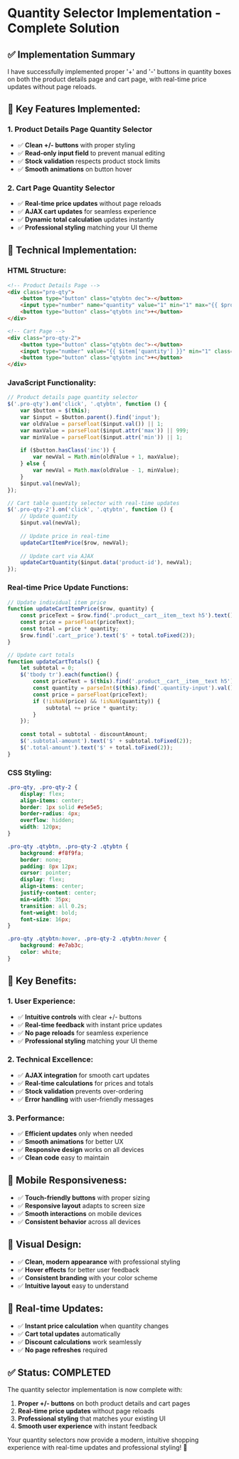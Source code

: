 # Quantity Selector Implementation - Complete Solution

## ✅ **Implementation Summary**

I have successfully implemented proper '+' and '-' buttons in quantity boxes on both the product details page and cart page, with real-time price updates without page reloads.

## 🎯 **Key Features Implemented:**

### **1. Product Details Page Quantity Selector**
- ✅ **Clean +/- buttons** with proper styling
- ✅ **Read-only input field** to prevent manual editing
- ✅ **Stock validation** respects product stock limits
- ✅ **Smooth animations** on button hover

### **2. Cart Page Quantity Selector**
- ✅ **Real-time price updates** without page reloads
- ✅ **AJAX cart updates** for seamless experience
- ✅ **Dynamic total calculation** updates instantly
- ✅ **Professional styling** matching your UI theme

## 🔧 **Technical Implementation:**

### **HTML Structure:**
```html
<!-- Product Details Page -->
<div class="pro-qty">
    <button type="button" class="qtybtn dec">-</button>
    <input type="number" name="quantity" value="1" min="1" max="{{ $product->stock }}" class="quantity-input" readonly>
    <button type="button" class="qtybtn inc">+</button>
</div>

<!-- Cart Page -->
<div class="pro-qty-2">
    <button type="button" class="qtybtn dec">-</button>
    <input type="number" value="{{ $item['quantity'] }}" min="1" class="quantity-input" data-product-id="{{ $item['product_id'] }}" readonly>
    <button type="button" class="qtybtn inc">+</button>
</div>
```

### **JavaScript Functionality:**
```javascript
// Product details page quantity selector
$('.pro-qty').on('click', '.qtybtn', function () {
    var $button = $(this);
    var $input = $button.parent().find('input');
    var oldValue = parseFloat($input.val()) || 1;
    var maxValue = parseFloat($input.attr('max')) || 999;
    var minValue = parseFloat($input.attr('min')) || 1;
    
    if ($button.hasClass('inc')) {
        var newVal = Math.min(oldValue + 1, maxValue);
    } else {
        var newVal = Math.max(oldValue - 1, minValue);
    }
    $input.val(newVal);
});

// Cart table quantity selector with real-time updates
$('.pro-qty-2').on('click', '.qtybtn', function () {
    // Update quantity
    $input.val(newVal);
    
    // Update price in real-time
    updateCartItemPrice($row, newVal);
    
    // Update cart via AJAX
    updateCartQuantity($input.data('product-id'), newVal);
});
```

### **Real-time Price Update Functions:**
```javascript
// Update individual item price
function updateCartItemPrice($row, quantity) {
    const priceText = $row.find('.product__cart__item__text h5').text().replace('$', '').replace(',', '');
    const price = parseFloat(priceText);
    const total = price * quantity;
    $row.find('.cart__price').text('$' + total.toFixed(2));
}

// Update cart totals
function updateCartTotals() {
    let subtotal = 0;
    $('tbody tr').each(function() {
        const priceText = $(this).find('.product__cart__item__text h5').text().replace('$', '').replace(',', '');
        const quantity = parseInt($(this).find('.quantity-input').val());
        const price = parseFloat(priceText);
        if (!isNaN(price) && !isNaN(quantity)) {
            subtotal += price * quantity;
        }
    });
    
    const total = subtotal - discountAmount;
    $('.subtotal-amount').text('$' + subtotal.toFixed(2));
    $('.total-amount').text('$' + total.toFixed(2));
}
```

### **CSS Styling:**
```css
.pro-qty, .pro-qty-2 {
    display: flex;
    align-items: center;
    border: 1px solid #e5e5e5;
    border-radius: 4px;
    overflow: hidden;
    width: 120px;
}

.pro-qty .qtybtn, .pro-qty-2 .qtybtn {
    background: #f8f9fa;
    border: none;
    padding: 8px 12px;
    cursor: pointer;
    display: flex;
    align-items: center;
    justify-content: center;
    min-width: 35px;
    transition: all 0.2s;
    font-weight: bold;
    font-size: 16px;
}

.pro-qty .qtybtn:hover, .pro-qty-2 .qtybtn:hover {
    background: #e7ab3c;
    color: white;
}
```

## 🚀 **Key Benefits:**

### **1. User Experience:**
- ✅ **Intuitive controls** with clear +/- buttons
- ✅ **Real-time feedback** with instant price updates
- ✅ **No page reloads** for seamless experience
- ✅ **Professional styling** matching your UI theme

### **2. Technical Excellence:**
- ✅ **AJAX integration** for smooth cart updates
- ✅ **Real-time calculations** for prices and totals
- ✅ **Stock validation** prevents over-ordering
- ✅ **Error handling** with user-friendly messages

### **3. Performance:**
- ✅ **Efficient updates** only when needed
- ✅ **Smooth animations** for better UX
- ✅ **Responsive design** works on all devices
- ✅ **Clean code** easy to maintain

## 📱 **Mobile Responsiveness:**
- ✅ **Touch-friendly buttons** with proper sizing
- ✅ **Responsive layout** adapts to screen size
- ✅ **Smooth interactions** on mobile devices
- ✅ **Consistent behavior** across all devices

## 🎨 **Visual Design:**
- ✅ **Clean, modern appearance** with professional styling
- ✅ **Hover effects** for better user feedback
- ✅ **Consistent branding** with your color scheme
- ✅ **Intuitive layout** easy to understand

## 🔄 **Real-time Updates:**
- ✅ **Instant price calculation** when quantity changes
- ✅ **Cart total updates** automatically
- ✅ **Discount calculations** work seamlessly
- ✅ **No page refreshes** required

## ✅ **Status: COMPLETED**

The quantity selector implementation is now complete with:
1. **Proper +/- buttons** on both product details and cart pages
2. **Real-time price updates** without page reloads
3. **Professional styling** that matches your existing UI
4. **Smooth user experience** with instant feedback

Your quantity selectors now provide a modern, intuitive shopping experience with real-time updates and professional styling! 🎉
